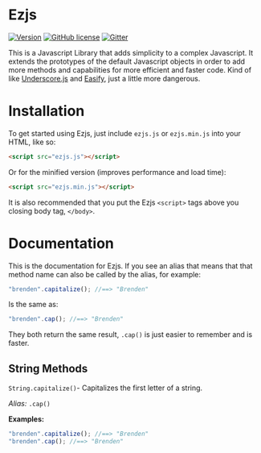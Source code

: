 # Ezjs

[![Version](https://img.shields.io/badge/version-1.0-yellow.svg?style=flat-square)](https://github.com/KingShimkus/Ezjs/blob/master/src/ezjs.js#L5)
[![GitHub license](https://img.shields.io/badge/license-MIT-blue.svg?style=flat-square)](https://raw.githubusercontent.com/KingShimkus/Ezjs/master/LICENSE)
[![Gitter](https://img.shields.io/badge/GITTER-join%20chat-45cba1.svg?style=flat-square)](https://gitter.im/KingShimkus/Ezjs?utm_source=badge&utm_medium=badge&utm_campaign=pr-badge&utm_content=body_badge)

This is a Javascript Library that adds simplicity to a complex Javascript. It extends the prototypes of the default Javascript objects in order to add more methods and capabilities for more efficient and faster code. Kind of like [Underscore.js](http://underscorejs.org/) and [Easify](https://github.com/salexzee/Easify), just a little more dangerous. 


# Installation

To get started using Ezjs, just include `ezjs.js` or `ezjs.min.js` into your HTML, like so:

```html
<script src="ezjs.js"></script>
```
Or for the minified version (improves performance and load time):
```html
<script src="ezjs.min.js"></script>
```
It is also recommended that you put the Ezjs `<script>` tags above you closing body tag, `</body>`. 


# Documentation  

This is the documentation for Ezjs. If you see an alias that means that that method name can also be called by the alias, for example:
``` javascript
"brenden".capitalize(); //==> "Brenden"
```
Is the same as:
``` javascript
"brenden".cap(); //==> "Brenden"
```
They both return the same result, `.cap()` is just easier to remember and is faster. 

String Methods
---
`String.capitalize()`- Capitalizes the first letter of a string.

*Alias:* `.cap()`

**Examples:** 
``` javascript
"brenden".capitalize(); //==> "Brenden"
"brenden".cap(); //==> "Brenden"
```


 

